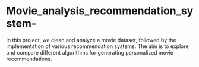 # Movie_analysis_recommendation_system-
In this project, we clean and analyze a movie dataset, followed by the implementation of various recommendation systems. The aim is to explore and compare different algorithms for generating personalized movie recommendations.
